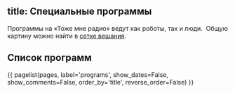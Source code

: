 title: Специальные программы
---

Программы на «Тоже мне радио» ведут как роботы, так и люди.  Общую картину можно
найти в [сетке вещания](/schedule.html).

## Список программ

{{ pagelist(pages, label='programs', show_dates=False, show_comments=False, order_by='title', reverse_order=False) }}
